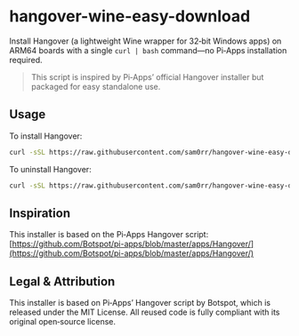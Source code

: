 
# hangover-wine-easy-download

Install Hangover (a lightweight Wine wrapper for 32‑bit Windows apps) on ARM64 boards with a single `curl | bash` command—no Pi‑Apps installation required.

> This script is inspired by Pi‑Apps’ official Hangover installer but packaged for easy standalone use.


## Usage

To install Hangover:

```bash
curl -sSL https://raw.githubusercontent.com/sam0rr/hangover-wine-easy-download/main/install-hangover.sh | bash
```

To uninstall Hangover:

```bash
curl -sSL https://raw.githubusercontent.com/sam0rr/hangover-wine-easy-download/main/uninstall-hangover.sh | bash
```


## Inspiration

This installer is based on the Pi‑Apps Hangover script:
[https://github.com/Botspot/pi-apps/blob/master/apps/Hangover/](https://github.com/Botspot/pi-apps/blob/master/apps/Hangover/)


## Legal & Attribution


This installer is based on Pi‑Apps’ Hangover script by Botspot, which is released under the MIT License. All reused code is fully compliant with its original open‑source license.
